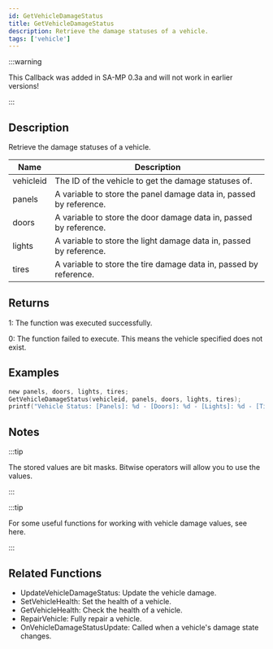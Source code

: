 ```yaml
---
id: GetVehicleDamageStatus
title: GetVehicleDamageStatus
description: Retrieve the damage statuses of a vehicle.
tags: ['vehicle']
---
```


:::warning

This Callback was added in SA-MP 0.3a and will not work in earlier versions!

:::

## Description

Retrieve the damage statuses of a vehicle.


| Name | Description |
|------|-------------|
|vehicleid | The ID of the vehicle to get the damage statuses of.|
|panels | A variable to store the panel damage data in, passed by reference.|
|doors | A variable to store the door damage data in, passed by reference.|
|lights | A variable to store the light damage data in, passed by reference.|
|tires | A variable to store the tire damage data in, passed by reference.|


## Returns

 1: The function was executed successfully. 

 0: The function failed to execute. This means the vehicle specified does not exist.


## Examples


```c
new panels, doors, lights, tires;
GetVehicleDamageStatus(vehicleid, panels, doors, lights, tires);
printf("Vehicle Status: [Panels]: %d - [Doors]: %d - [Lights]: %d - [Tires]: %d",panels,doors,lights,tires);
```


## Notes

:::tip

The stored values are bit masks. Bitwise operators will allow you to use the values.

:::


:::tip

For some useful functions for working with vehicle damage values, see here.

:::


## Related Functions


-  UpdateVehicleDamageStatus: Update the vehicle damage.
-  SetVehicleHealth: Set the health of a vehicle.
-  GetVehicleHealth: Check the health of a vehicle.
-  RepairVehicle: Fully repair a vehicle.
-  OnVehicleDamageStatusUpdate: Called when a vehicle's damage state changes.